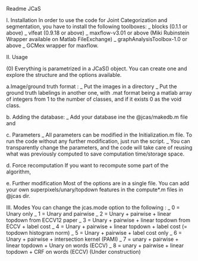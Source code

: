 Readme JCaS

I. Installation
In order to use the code for Joint Categorization and segmentation, you have to install the following toolboxes: 
_ blocks (0.1.1 or above)
_ vlfeat (0.9.18 or above)
_ maxflow-v3.01 or above (Miki Rubinstein Wrapper available on Matlab FileExchange)
_ graphAnalysisToolbox-1.0 or above 
_ GCMex wrapper for maxflow.

II. Usage

(0) Everything is parametrized in a JCaS() object. You can create one and explore the structure and the options available.

a.Image/ground truth format : 
_ Put the images in a directory
_ Put the ground truth labelings in another one, with .mat format being a matlab array of integers from 1 to the number of classes, and if it exists 0 as the void class.

b. Adding the database:
_ Add your database ine the @jcas/makedb.m file and

c. Parameters
_ All parameters can be modified in the Initialization.m file. To run the code without any further modification, just run the script.
_ You can transparently change the parameters, and the code will take care of reusing what was previously computed to save computation time/storage space.

d. Force recomputation
If you want to recompute some part of the algorithm,

e. Further modification
Most of the options are in a single file. You can add your own superpixels/unary/topdown features in the compute*.m files in @jcas dir.

III. Modes 
You can change the jcas.mode option to the following :
_ 0 = Unary only
_ 1 = Unary and pairwise
_ 2 = Unary + pairwise + linear topdown from ECCV12 paper
_ 3 = Unary + pairwise + linear topdown from ECCV + label cost
_ 4 = Unary + pairwise + linear topdown + label cost (= topdown histogram norm)
_ 5 = Unary + pairwise + label cost only
_ 6 = Unary + pairwise + intersection kernel (PAMI)
_ 7 = unary + pairwise + linear topdown + Unary on words (ECCV)
_ 8 = unary + pairwise + linear topdown + CRF on words (ECCV) (Under construction)
